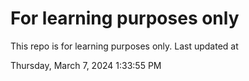 # For learning purposes only
This repo is for learning purposes only.
Last updated at

Thursday, March 7, 2024 1:33:55 PM

